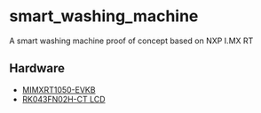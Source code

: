 # smart_washing_machine
A smart washing machine proof of concept based on NXP I.MX RT

## Hardware

- [MIMXRT1050-EVKB](https://www.nxp.com/support/developer-resources/evaluation-and-development-boards/i.mx-evaluation-and-development-boards/i.mx-rt1050-evaluation-kit:MIMXRT1050-EVK?lang=en&lang_cd=en&)
- [RK043FN02H-CT LCD](https://www.nxp.com/part/RK043FN02H-CT)

